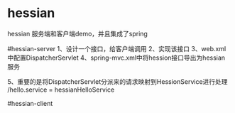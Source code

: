 # hessian
hessian 服务端和客户端demo，并且集成了spring

#hessian-server
1、设计一个接口，给客户端调用
2、实现该接口
3、web.xml中配置DispatcherServlet
4、spring-mvc.xml中将hession接口导出为hessian服务
<!-- 导出一个hessian服务 -->
<bean id="hessianHelloService" class="org.springframework.remoting.caucho.HessianServiceExporter">
	<property name="service" ref="hello"/>
	<property name="serviceInterface" value="com.hessian.dao.IHello"/>
</bean>
5、重要的是将DispatcherServlet分派来的请求映射到HessionService进行处理
<bean id = "urlMapping" class="org.springframework.web.servlet.handler.SimpleUrlHandlerMapping">
<property name="mappings">
	<value>
		/hello.service = hessianHelloService
	</value>
</property>
</bean>

#hessian-client